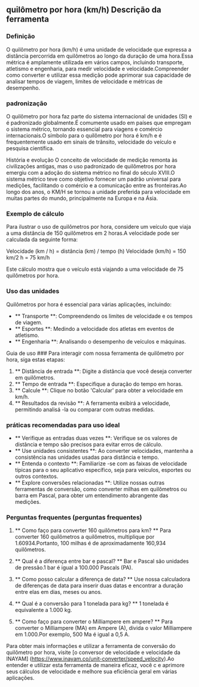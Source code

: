 ## quilômetro por hora (km/h) Descrição da ferramenta

### Definição
O quilômetro por hora (km/h) é uma unidade de velocidade que expressa a distância percorrida em quilômetros ao longo da duração de uma hora.Essa métrica é amplamente utilizada em vários campos, incluindo transporte, atletismo e engenharia, para medir velocidade e velocidade.Compreender como converter e utilizar essa medição pode aprimorar sua capacidade de analisar tempos de viagem, limites de velocidade e métricas de desempenho.

### padronização
O quilômetro por hora faz parte do sistema internacional de unidades (SI) e é padronizado globalmente.É comumente usado em países que empregam o sistema métrico, tornando essencial para viagens e comércio internacionais.O símbolo para o quilômetro por hora é km/h e é frequentemente usado em sinais de trânsito, velocidade do veículo e pesquisa científica.

História e evolução
O conceito de velocidade de medição remonta às civilizações antigas, mas o uso padronizado de quilômetros por hora emergiu com a adoção do sistema métrico no final do século XVIII.O sistema métrico teve como objetivo fornecer um padrão universal para medições, facilitando o comércio e a comunicação entre as fronteiras.Ao longo dos anos, o KM/H se tornou a unidade preferida para velocidade em muitas partes do mundo, principalmente na Europa e na Ásia.

### Exemplo de cálculo
Para ilustrar o uso de quilômetros por hora, considere um veículo que viaja a uma distância de 150 quilômetros em 2 horas.A velocidade pode ser calculada da seguinte forma:

Velocidade (km / h) = distância (km) / tempo (h)
Velocidade (km/h) = 150 km/2 h = 75 km/h

Este cálculo mostra que o veículo está viajando a uma velocidade de 75 quilômetros por hora.

### Uso das unidades
Quilômetros por hora é essencial para várias aplicações, incluindo:

- ** Transporte **: Compreendendo os limites de velocidade e os tempos de viagem.
- ** Esportes **: Medindo a velocidade dos atletas em eventos de atletismo.
- ** Engenharia **: Analisando o desempenho de veículos e máquinas.

Guia de uso ###
Para interagir com nossa ferramenta de quilômetro por hora, siga estas etapas:

1. ** Distância de entrada **: Digite a distância que você deseja converter em quilômetros.
2. ** Tempo de entrada **: Especifique a duração do tempo em horas.
3. ** Calcule **: Clique no botão 'Calcular' para obter a velocidade em km/h.
4. ** Resultados da revisão **: A ferramenta exibirá a velocidade, permitindo analisá -la ou comparar com outras medidas.

### práticas recomendadas para uso ideal
- ** Verifique as entradas duas vezes **: Verifique se os valores de distância e tempo são precisos para evitar erros de cálculo.
- ** Use unidades consistentes **: Ao converter velocidades, mantenha a consistência nas unidades usadas para distância e tempo.
- ** Entenda o contexto **: Familiarize -se com as faixas de velocidade típicas para o seu aplicativo específico, seja para veículos, esportes ou outros contextos.
- ** Explore conversões relacionadas **: Utilize nossas outras ferramentas de conversão, como converter milhas em quilômetros ou barra em Pascal, para obter um entendimento abrangente das medições.

### Perguntas frequentes (perguntas frequentes)

1. ** Como faço para converter 160 quilômetros para km? **
Para converter 160 quilômetros a quilômetros, multiplique por 1.60934.Portanto, 100 milhas é de aproximadamente 160,934 quilômetros.

2. ** Qual é a diferença entre bar e pascal? **
Bar e Pascal são unidades de pressão.1 bar é igual a 100.000 Pascals (PA).

3. ** Como posso calcular a diferença de data? **
Use nossa calculadora de diferenças de data para inserir duas datas e encontrar a duração entre elas em dias, meses ou anos.

4. ** Qual é a conversão para 1 tonelada para kg? **
1 tonelada é equivalente a 1.000 kg.

5. ** Como faço para converter o Milliampere em ampere? **
Para converter o Milliampere (MA) em Ampere (A), divida o valor Milliampere em 1.000.Por exemplo, 500 Ma é igual a 0,5 A.

Para obter mais informações e utilizar a ferramenta de conversão do quilômetro por hora, visite [o conversor de velocidade e velocidade da INAYAM] (https://www.inayam.co/unit-converter/speed_velocity).Ao entender e utilizar esta ferramenta de maneira eficaz, você c e aprimore seus cálculos de velocidade e melhore sua eficiência geral em várias aplicações.